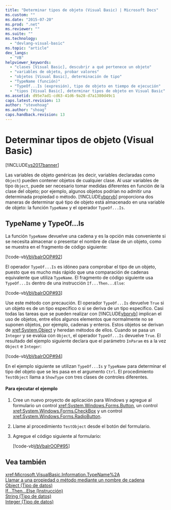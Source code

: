 ```yaml
---
title: "Determinar tipos de objeto (Visual Basic) | Microsoft Docs"
ms.custom: ""
ms.date: "2015-07-20"
ms.prod: ".net"
ms.reviewer: ""
ms.suite: ""
ms.technology: 
  - "devlang-visual-basic"
ms.topic: "article"
dev_langs: 
  - "VB"
helpviewer_keywords: 
  - "clases [Visual Basic], descubrir a qué pertenece un objeto"
  - "variables de objeto, probar valores"
  - "objetos [Visual Basic], determinación de tipo"
  - "TypeName (función)"
  - "TypeOf...Is (expresión), tipo de objeto en tiempo de ejecución"
  - "tipos [Visual Basic], determinar tipos de objeto en Visual Basic"
ms.assetid: d95e7ad1-cd63-41d6-9a28-d7a1380d49c1
caps.latest.revision: 13
author: "stevehoag"
ms.author: "shoag"
caps.handback.revision: 13
---
```

# Determinar tipos de objeto (Visual Basic)
[!INCLUDE[vs2017banner](../../../../visual-basic/developing-apps/includes/vs2017banner.md)]

Las variables de objeto genéricas \(es decir, variables declaradas como `Object`\) pueden contener objetos de cualquier clase.  Al usar variables de tipo `Object`, puede ser necesario tomar medidas diferentes en función de la clase del objeto; por ejemplo, algunos objetos podrían no admitir una determinada propiedad o método.  [!INCLUDE[vbprvb](../../../../csharp/programming-guide/concepts/linq/includes/vbprvb-md.md)] proporciona dos maneras de determinar qué tipo de objeto está almacenado en una variable de objeto: la función `TypeName` y el operador `TypeOf...Is`.  
  
## TypeName y TypeOf…Is  
 La función `TypeName` devuelve una cadena y es la opción más conveniente si se necesita almacenar o presentar el nombre de clase de un objeto, como se muestra en el fragmento de código siguiente:  
  
 [!code-vb[VbVbalrOOP#92](../../../../visual-basic/misc/codesnippet/visualbasic/VbVbalrOOP/OOP.vb#92)]  
  
 El operador `TypeOf...Is` es idóneo para comprobar el tipo de un objeto, puesto que es mucho más rápido que una comparación de cadenas equivalente que utiliza `TypeName`.  El fragmento de código siguiente usa `TypeOf...Is` dentro de una instrucción `If...Then...Else`:  
  
 [!code-vb[VbVbalrOOP#93](../../../../visual-basic/misc/codesnippet/visualbasic/VbVbalrOOP/OOP.vb#93)]  
  
 Use este método con precaución.  El operador `TypeOf...Is` devuelve `True` si un objeto es de un tipo específico o si se deriva de un tipo específico.  Casi todas las tareas que se pueden realizar con [!INCLUDE[vbprvb](../../../../csharp/programming-guide/concepts/linq/includes/vbprvb-md.md)] implican el uso de objetos, entre ellos algunos elementos que normalmente no se suponen objetos, por ejemplo, cadenas y enteros.  Estos objetos se derivan de <xref:System.Object> y heredan métodos de ellos.  Cuando se pasa un `Integer` y se evalúa con `Object`, el operador `TypeOf...Is` devuelve `True`.  El resultado del ejemplo siguiente declara que el parámetro `InParam` es a la vez `Object` e `Integer`:  
  
 [!code-vb[VbVbalrOOP#94](../../../../visual-basic/misc/codesnippet/visualbasic/VbVbalrOOP/OOP.vb#94)]  
  
 En el ejemplo siguiente se utilizan `TypeOf...Is` y `TypeName` para determinar el tipo del objeto que se les pasa en el argumento `Ctrl`.  El procedimiento `TestObject` llama a `ShowType` con tres clases de controles diferentes.  
  
#### Para ejecutar el ejemplo  
  
1.  Cree un nuevo proyecto de aplicación para Windows y agregue al formulario un control <xref:System.Windows.Forms.Button>, un control <xref:System.Windows.Forms.CheckBox> y un control <xref:System.Windows.Forms.RadioButton>.  
  
2.  Llame al procedimiento `TestObject` desde el botón del formulario.  
  
3.  Agregue el código siguiente al formulario:  
  
     [!code-vb[VbVbalrOOP#95](../../../../visual-basic/misc/codesnippet/visualbasic/VbVbalrOOP/OOP.vb#95)]  
  
## Vea también  
 <xref:Microsoft.VisualBasic.Information.TypeName%2A>   
 [Llamar a una propiedad o método mediante un nombre de cadena](../../../../visual-basic/programming-guide/language-features/early-late-binding/calling-a-property-or-method-using-a-string-name.md)   
 [Object \(Tipo de datos\)](../../../../visual-basic/language-reference/data-types/object-data-type.md)   
 [If...Then...Else \(Instrucción\)](../../../../visual-basic/language-reference/statements/if-then-else-statement.md)   
 [String \(Tipo de datos\)](../../../../visual-basic/language-reference/data-types/string-data-type.md)   
 [Integer \(Tipo de datos\)](../../../../visual-basic/language-reference/data-types/integer-data-type.md)
